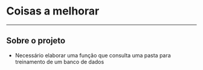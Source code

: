 # Coisas a melhorar

---

## Sobre o projeto

* Necessário elaborar uma função que consulta uma pasta para treinamento de um banco de dados
